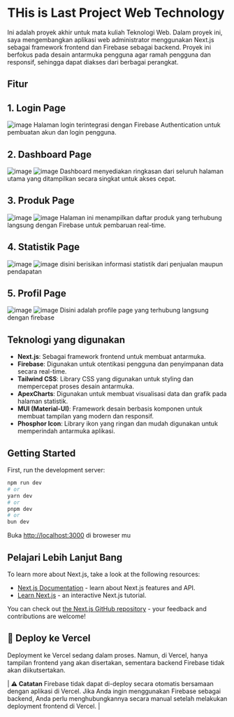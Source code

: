 
# THis is Last Project Web Technology
Ini adalah proyek akhir untuk mata kuliah Teknologi Web. Dalam proyek ini, saya mengembangkan aplikasi web administrator menggunakan Next.js sebagai framework frontend dan Firebase sebagai backend. Proyek ini berfokus pada desain antarmuka pengguna agar ramah pengguna dan responsif, sehingga dapat diakses dari berbagai perangkat.


## Fitur
## 1. Login Page 
![image](https://github.com/user-attachments/assets/f89ca424-e9a4-4789-9082-61e7a8b54202)
Halaman login terintegrasi dengan Firebase Authentication untuk pembuatan akun dan login pengguna.

## 2. Dashboard Page
![image](https://github.com/user-attachments/assets/e149b70e-10f0-450a-ba9c-4065bbab7be0) 
![image](https://github.com/user-attachments/assets/831b8a4f-a1da-4f9e-8c52-dc3af87eb103)
Dashboard menyediakan ringkasan dari seluruh halaman utama yang ditampilkan secara singkat untuk akses cepat.

## 3. Produk Page
![image](https://github.com/user-attachments/assets/fbc03d87-193d-4ea3-9fd6-f89548b5d383)
![image](https://github.com/user-attachments/assets/af197261-eef5-4b17-81da-336ebbae0b71)
Halaman ini menampilkan daftar produk yang terhubung langsung dengan Firebase untuk pembaruan real-time.

## 4. Statistik Page
![image](https://github.com/user-attachments/assets/5fbbcaef-dc4f-4840-a6f9-1db46ad0c87e)
![image](https://github.com/user-attachments/assets/fe528fed-d495-4533-b6aa-97fc6564a9d8)
disini berisikan informasi statistik dari penjualan maupun pendapatan

## 5. Profil Page
![image](https://github.com/user-attachments/assets/91953c24-5d8c-4b59-9be5-0930725b8ca5)
![image](https://github.com/user-attachments/assets/0a5f30bd-2f5d-404a-ba62-82b5f546e804)
Disini adalah profile page yang terhubung langsung dengan firebase


## Teknologi yang digunakan

- **Next.js**: Sebagai framework frontend untuk membuat antarmuka.
- **Firebase**: Digunakan untuk otentikasi pengguna dan penyimpanan data secara real-time.
- **Tailwind CSS**: Library CSS yang digunakan untuk styling dan mempercepat proses desain antarmuka.
- **ApexCharts**: Digunakan untuk membuat visualisasi data dan grafik pada halaman statistik.
- **MUI (Material-UI)**: Framework desain berbasis komponen untuk membuat tampilan yang modern dan responsif.
- **Phosphor Icon**: Library ikon yang ringan dan mudah digunakan untuk memperindah antarmuka aplikasi.

## Getting Started

First, run the development server:

```bash
npm run dev
# or
yarn dev
# or
pnpm dev
# or
bun dev
```

Buka [http://localhost:3000](http://localhost:3000) di broweser mu


## Pelajari Lebih Lanjut Bang

To learn more about Next.js, take a look at the following resources:

- [Next.js Documentation](https://nextjs.org/docs) - learn about Next.js features and API.
- [Learn Next.js](https://nextjs.org/learn) - an interactive Next.js tutorial.

You can check out [the Next.js GitHub repository](https://github.com/vercel/next.js) - your feedback and contributions are welcome!

## 🚀 Deploy ke Vercel

Deployment ke Vercel sedang dalam proses. Namun, di Vercel, hanya tampilan frontend yang akan disertakan, sementara backend Firebase tidak akan diikutsertakan.



| **⚠️ Catatan** Firebase tidak dapat di-deploy secara otomatis bersamaan dengan aplikasi di Vercel. Jika Anda ingin menggunakan Firebase sebagai backend, Anda perlu menghubungkannya secara manual setelah melakukan deployment frontend di Vercel. |
